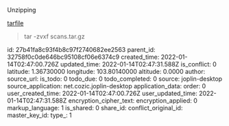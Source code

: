 Unzipping

<ins>tarfile</ins>

> tar -zvxf scans.tar.gz

id: 27b41fa8c93f4b8c97f2740682ee2563
parent_id: 32758f0c0de646bc95108cf06e6374c9
created_time: 2022-01-14T02:47:00.726Z
updated_time: 2022-01-14T02:47:31.588Z
is_conflict: 0
latitude: 1.36730000
longitude: 103.80140000
altitude: 0.0000
author: 
source_url: 
is_todo: 0
todo_due: 0
todo_completed: 0
source: joplin-desktop
source_application: net.cozic.joplin-desktop
application_data: 
order: 0
user_created_time: 2022-01-14T02:47:00.726Z
user_updated_time: 2022-01-14T02:47:31.588Z
encryption_cipher_text: 
encryption_applied: 0
markup_language: 1
is_shared: 0
share_id: 
conflict_original_id: 
master_key_id: 
type_: 1